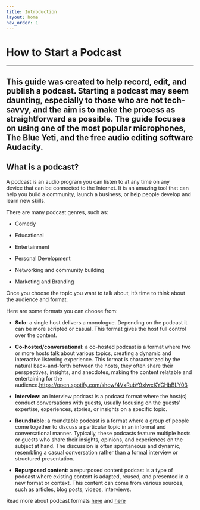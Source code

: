 ```yaml
---
title: Introduction
layout: home
nav_order: 1
---
```


# How to Start a Podcast 
---


This guide was created to help record, edit, and publish a podcast. Starting a podcast may seem daunting, especially to those who are not tech-savvy, and the aim is to make the process as straightforward as possible. The guide focuses on using one of the most popular microphones, The Blue Yeti, and the free audio editing software Audacity.
---

## What is a podcast?
A podcast is an audio program you can listen to at any time on any device that can be connected to the Internet. It is an amazing tool that can help you build a community, launch a business, or help people develop and learn new skills.

There are many podcast genres, such as:

- Comedy

- Educational

- Entertainment

- Personal Development

- Networking and community building

- Marketing and Branding

Once you choose the topic you want to talk about, it’s time to think about the audience and format. 

Here are some formats you can choose from:

- **Solo**: a single host delivers a monologue. Depending on the podcast it can be more scripted or casual. This format gives the host full control over the content.   

- **Co-hosted/conversational**: a co-hosted podcast is a format where two or more hosts talk about various topics, creating a dynamic and interactive listening experience. This format is characterized by the natural back-and-forth between the hosts, they often share their perspectives, insights, and anecdotes, making the content relatable and entertaining for the audience.https://open.spotify.com/show/4VxRubY9xlwcKYCHbBLY03 

- **Interview**: an interview podcast is a podcast format where the host(s) conduct conversations with guests, usually focusing on the guests' expertise, experiences, stories, or insights on a specific topic. 

- **Roundtable**:  a roundtable podcast is a format where a group of people come together to discuss a particular topic in an informal and conversational manner. Typically, these podcasts feature multiple hosts or guests who share their insights, opinions, and experiences on the subject at hand. The discussion is often spontaneous and dynamic, resembling a casual conversation rather than a formal interview or structured presentation. 

- **Repurposed content**: a repurposed content podcast is a type of podcast where existing content is adapted, reused, and presented in a new format or context. This content can come from various sources, such as articles, blog posts, videos, interviews. 



Read more about podcast formats [here](https://castos.com/podcast-format/ ) and  [here](https://www.brafton.com/blog/video-marketing/types-of-podcasts/)

